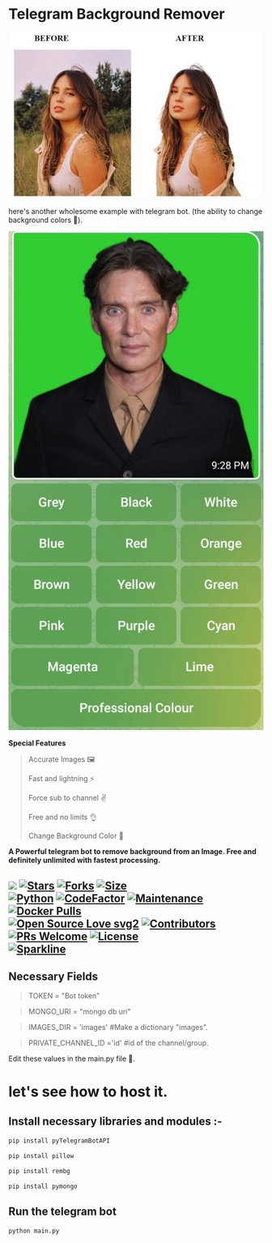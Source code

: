   # **Telegram Background Remover**
![Example](./images/example.png)

here's another wholesome example with telegram bot. (the ability to change background colors 🎨). 

![Example](./images/example1.png)

**Special Features**
> Accurate Images 🖼
> 
>Fast and lightning ⚡
> 
>Force sub to channel ✌
> 
>Free and no limits 👌
> 
>Change Background Color 🎨


<b>A Powerful telegram bot to remove background from an Image. Free and definitely unlimited with fastest processing.</b>

[![](https://img.shields.io/badge/Background-Remover-crimson)](#)
[![Stars](https://img.shields.io/github/stars/pittowpio/Background-Remover?style=flat-square&color=yellow)](https://github.com/pittowpio/Background-Remover/stargazers)
[![Forks](https://img.shields.io/github/forks/Pittowpio/Background-Remover?style=flat-square&color=orange)](https://github.com/pittowpio/Background-Remover/fork)
[![Size](https://img.shields.io/github/repo-size/pittowpio/Background-Remover?style=flat-square&color=green)](https://github.com/Pittowpio/Background-Remover/)   
[![Python](https://img.shields.io/badge/Python-v3.10.3-blue)](https://www.python.org/)
[![CodeFactor](https://www.codefactor.io/repository/github/Teamultroid/Ultroid/badge/main)](https://www.codefactor.io/repository/github/Teamultroid/Ultroid-Remover/overview/main)
[![Maintenance](https://img.shields.io/badge/Maintained%3F-yes-green.svg)](https://github.com/pittowpio/Background-Remover/graphs/commit-activity)
[![Docker Pulls](https://img.shields.io/docker/pulls/pittowpio/Background-Remover?style=flat-square)](https://img.shields.io/docker/pulls/pittowpio/Background-Remover?style=flat-square)   
[![Open Source Love svg2](https://badges.frapsoft.com/os/v2/open-source.svg?v=103)](https://github.com/pittowpio/Background-Remover)
[![Contributors](https://img.shields.io/github/contributors/pittowpio/Background-Remover?style=flat-square&color=green)](https://github.com/pittowpio/Background-Remover/graphs/contributors)
[![PRs Welcome](https://img.shields.io/badge/PRs-welcome-brightgreen.svg?style=flat-square)](https://makeapullrequest.com)
[![License](https://img.shields.io/badge/License-AGPL-blue)](https://github.com/pittowpio/Background-Remover/blob/main/LICENSE)   
[![Sparkline](https://stars.medv.io/Teamultroid/Ultroid.svg)](https://stars.medv.io/pittowpio/Background-remover)
----



## **Necessary Fields**
>TOKEN = "Bot token"

>MONGO_URI = "mongo db uri"

>IMAGES_DIR = 'images' #Make a dictionary "images".

>PRIVATE_CHANNEL_ID ='id' #id of the channel/group.

Edit these values in the main.py file 📁. 

# let's see how to host it. 

## Install necessary libraries and modules :- 

```
pip install pyTelegramBotAPI
```
```
pip install pillow
```
```
pip install rembg
```
```
pip install pymongo
```
## Run the telegram bot 

```
python main.py
```

